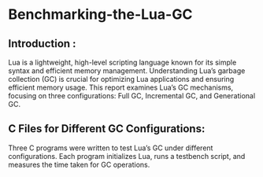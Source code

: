 # Benchmarking-the-Lua-GC
<h2>Introduction :</h2>
Lua is a lightweight, high-level scripting language known for its simple syntax and
efficient memory management. Understanding Lua’s garbage collection (GC) is crucial
for optimizing Lua applications and ensuring efficient memory usage. This report
examines Lua’s GC mechanisms, focusing on three configurations: Full GC,
Incremental GC, and Generational GC.
<h2>C Files for Different GC Configurations:</h2>
Three C programs were written to test Lua’s GC under different configurations. Each
program initializes Lua, runs a testbench script, and measures the time taken for GC
operations.
